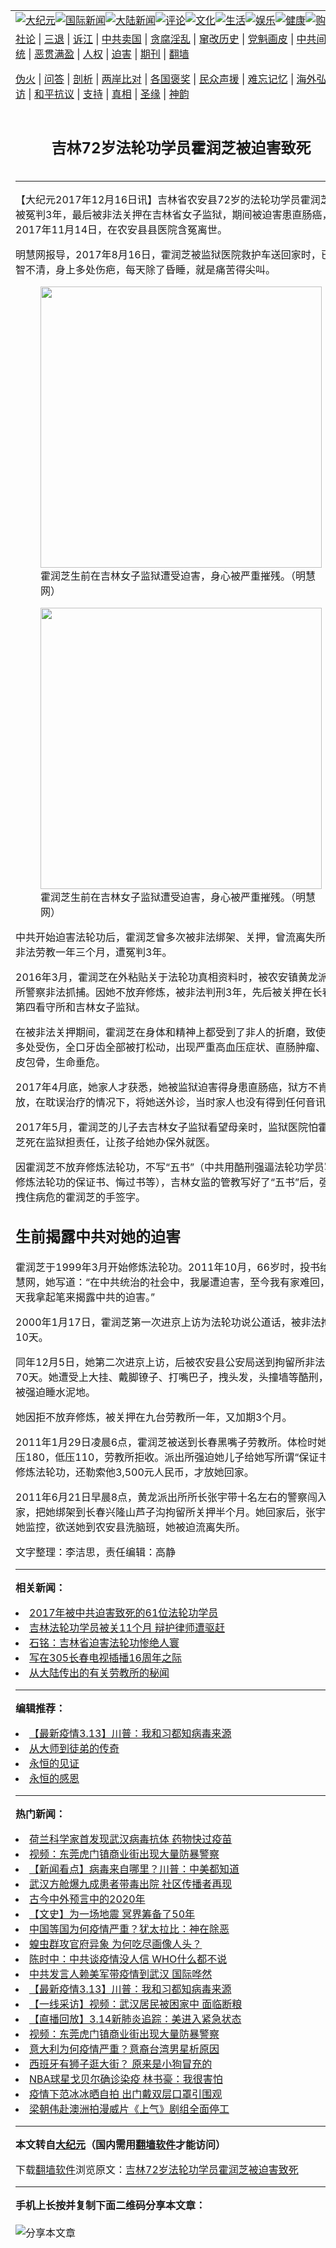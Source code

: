 <a name="1" id="1" target="_blank"></a><span id="1"></span>
<table align=center border="0"><tr><td colspan="2" VALIGN=TOP><a href="https://github.com/smuogk2288/djy/blob/master/gb/nsc413.md#1"><img src="https://raw.githubusercontent.com/smuogk2288/www/master/t/djy/1.jpg" title="大纪元"></a><a href="https://github.com/smuogk2288/djy/blob/master/gb/n24hr.md#1"><img src="https://raw.githubusercontent.com/smuogk2288/www/master/t/djy/3.jpg" title="国际新闻"></a><a href="https://github.com/smuogk2288/djy/blob/master/gb/nsc413.md#1"><img src="https://raw.githubusercontent.com/smuogk2288/www/master/t/djy/4.jpg" title="大陆新闻"></a><a href="https://github.com/smuogk2288/djy/blob/master/gb/news392.md#1"><img src="https://raw.githubusercontent.com/smuogk2288/www/master/t/djy/5.jpg" title="评论"></a><a href="https://github.com/smuogk2288/djy/blob/master/gb/news2007.md#1"><img src="https://raw.githubusercontent.com/smuogk2288/www/master/t/djy/6.jpg" title="文化"></a><a href="https://github.com/smuogk2288/djy/blob/master/gb/news2008.md#1"><img src="https://raw.githubusercontent.com/smuogk2288/www/master/t/djy/7.jpg" title="生活"></a><a href="https://github.com/smuogk2288/djy/blob/master/gb/ncyule.md#1"><img src="https://raw.githubusercontent.com/smuogk2288/www/master/t/djy/8.jpg" title="娱乐"></a><a href="https://github.com/smuogk2288/djy/blob/master/gb/nsc1002.md#1"><img src="https://raw.githubusercontent.com/smuogk2288/www/master/t/djy/9.jpg" title="健康"><a href="https://www.youlucky.com"><img src="https://raw.githubusercontent.com/smuogk2288/www/master/t/djy/10.jpg" title="购物"></a><a href="https://donate.epochtimes.com/?utm_medium=epochtimes&utm_source=referral&utm_campaign=donate_button_djyarticleheader"><img src="https://raw.githubusercontent.com/smuogk2288/www/master/t/djy/12.jpg" title="捐款"></a></td></tr>
<tr><td colspan="2" VALIGN=TOP><a target="_blank" href="https://github.com/smuogk2288/djy/blob/master/gb/9p.md#1">社论</a> | <a target="_blank" href="https://github.com/smuogk2288/djy/blob/master/gb/nf5657.md#1">三退</a> | <a target="_blank" href="https://github.com/smuogk2288/djy/blob/master/gb/nf6124.md#1">诉江</a> | <a target="_blank" href="https://github.com/smuogk2288/djy/blob/master/gb/nf1176117.md#1">中共卖国</a> | <a target="_blank" href="https://github.com/smuogk2288/djy/blob/master/gb/nf5773.md#1">贪腐淫乱</a> | <a target="_blank" href="https://github.com/smuogk2288/djy/blob/master/gb/nf1176115.md#1">窜改历史</a> | <a target="_blank" href="https://github.com/smuogk2288/djy/blob/master/gb/nf1176107.md#1">党魁画皮</a> | <a target="_blank" href="https://github.com/smuogk2288/djy/blob/master/gb/nf1320400.md#1">中共间谍</a> | <a target="_blank" href="https://github.com/smuogk2288/djy/blob/master/gb/nf1176114.md#1">破坏传统</a> | <a target="_blank" href="https://github.com/smuogk2288/ntdtv/blob/master/gb/prog447_1.md#1">恶贯满盈</a> | <a target="_blank" href="https://github.com/smuogk2288/djy/blob/master/gb/ncid278.md#1">人权</a> | <a target="_blank" href="https://github.com/smuogk2288/djy/blob/master/gb/nf1176111.md#1">迫害</a> | <a target="_blank" href="https://gitlab.com/szzdlab/mh-qikan/blob/master/README.md#1">期刊</a> | <a target="_blank" href="https://github.com/smuogk2288/www/blob/master/README.md?zsrh#8">翻墙</a></p><p><a target="_blank" href="https://github.com/smuogk2288/djy/blob/master/gb/nf5562.md#1">伪火</a> | <a target="_blank" href="https://github.com/smuogk2288/djy/blob/master/gb/nf4378.md#1">问答</a> | <a target="_blank" href="https://github.com/smuogk2288/djy/blob/master/gb/nf5792.md#1">剖析</a> | <a target="_blank" href="https://github.com/smuogk2288/djy/blob/master/gb/nf5735.md#1">两岸比对</a> | <a target="_blank" href="https://github.com/smuogk2288/djy/blob/master/gb/nf6119.md#1">各国褒奖</a> | <a target="_blank" href="https://github.com/smuogk2288/djy/blob/master/gb/nf6120.md#1">民众声援</a> | <a target="_blank" href="https://github.com/smuogk2288/djy/blob/master/gb/nf1188594.md#1">难忘记忆</a> | <a target="_blank" href="https://github.com/smuogk2288/djy/blob/master/gb/nf3180.md#1">海外弘传</a> | <a target="_blank" href="https://github.com/smuogk2288/djy/blob/master/gb/nf5410.md#1">万人上访</a> | <a target="_blank" href="https://github.com/smuogk2288/ntdtv/blob/master/gb/prog1530_1.md#1">和平抗议</a> | <a target="_blank" href="https://github.com/smuogk2288/djy/blob/master/gb/nf4386.md#1">支持</a> | <a target="_blank" href="https://github.com/smuogk2288/djy/blob/master/gb/nf4389.md#1">真相</a> | <a target="_blank" href="https://github.com/smuogk2288/djy/blob/master/gb/nf5790.md#1">圣缘</a> | <a target="_blank" href="https://github.com/smuogk2288/djy/blob/master/gb/nf4786.md#1">神韵</a></td></tr>
<tr><td VALIGN=TOP width="626"><h2 align=center>吉林72岁法轮功学员霍润芝被迫害致死</h2>

<h6></h6>
<hr>
<p>【大纪元2017年12月16日讯】吉林省农安县72岁的法轮功学员<ahref="https://github.com/smuogk2288/djy/blob/master/gb/tag/%E9%9C%8D%E6%B6%A6%E8%8A%9D.md#1">霍润芝</a>曾被冤判3年，最后被非法关押在吉林省女子监狱，期间被迫害患直肠癌，于2017年11月14日，在农安县县医院含冤离世。</p>
<p>明慧网报导，2017年8月16日，<ahref="https://github.com/smuogk2288/djy/blob/master/gb/tag/%E9%9C%8D%E6%B6%A6%E8%8A%9D.md#1">霍润芝</a>被监狱医院救护车送回家时，已神智不清，身上多处伤疤，每天除了昏睡，就是痛苦得尖叫。</p>
<figure id="attachment_9963758" style="width: 450px" class="wp-caption aligncenter"><ahref="https://i.epochtimes.com/assets/uploads/2017/12/Untitled-collage-3-e1513416588124.jpg"><img class="wp-image-9963758 size-medium" src="https://i.epochtimes.com/assets/uploads/2017/12/Untitled-collage-3-450x450.jpg" alt="" width="450" b="450" /></a><figcaption class="wp-caption-text">霍润芝生前在<ahref="https://github.com/smuogk2288/djy/blob/master/gb/tag/%E5%90%89%E6%9E%97%E5%A5%B3%E5%AD%90%E7%9B%91%E7%8B%B1.md#1">吉林女子监狱</a>遭受迫害，身心被严重摧残。（明慧网）</figcaption></figure>
<figure id="attachment_9963759" style="width: 450px" class="wp-caption aligncenter"><ahref="https://i.epochtimes.com/assets/uploads/2017/12/Untitled-collage-1-2-e1513416373937.jpg"><img class="wp-image-9963759 size-medium" src="https://i.epochtimes.com/assets/uploads/2017/12/Untitled-collage-1-2-450x450.jpg" alt="" width="450" b="450" /></a><figcaption class="wp-caption-text">霍润芝生前在<ahref="https://github.com/smuogk2288/djy/blob/master/gb/tag/%E5%90%89%E6%9E%97%E5%A5%B3%E5%AD%90%E7%9B%91%E7%8B%B1.md#1">吉林女子监狱</a>遭受迫害，身心被严重摧残。（明慧网）</figcaption></figure>
<p>中共开始迫害法轮功后，霍润芝曾多次被非法绑架、关押，曾流离失所、被非法劳教一年三个月，遭冤判3年。</p>
<p>2016年3月，霍润芝在外粘贴关于法轮功真相资料时，被农安镇黄龙派出所警察非法抓捕。因她不放弃修炼，被非法判刑3年，先后被关押在长春市第四看守所和吉林女子监狱。</p>
<p>在被非法关押期间，霍润芝在身体和精神上都受到了非人的折磨，致使身体多处受伤，全口牙齿全部被打松动，出现严重高血压症状、直肠肿瘤、瘦得皮包骨，生命垂危。</p>
<p>2017年4月底，她家人才获悉，她被监狱迫害得身患直肠癌，狱方不肯释放，在耽误治疗的情况下，将她送外诊，当时家人也没有得到任何音讯。</p>
<p>2017年5月，霍润芝的儿子去吉林女子监狱看望母亲时，监狱医院怕霍润芝死在监狱担责任，让孩子给她办保外就医。</p>
<p>因霍润芝不放弃修炼法轮功，不写“五书”（中共用酷刑强逼法轮功学员写不修炼法轮功的保证书、悔过书等），吉林女监的管教写好了“五书”后，强行拽住病危的霍润芝的手签字。</p>
<h2>生前揭露中共对她的迫害</h2>
<p>霍润芝于1999年3月开始修炼法轮功。2011年10月，66岁时，投书给明慧网，她写道：“在中共统治的社会中，我屡遭迫害，至今我有家难回，今天我拿起笔来揭露中共的迫害。”</p>
<p>2000年1月17日，霍润芝第一次进京上访为法轮功说公道话，被非法拘留10天。</p>
<p>同年12月5日，她第二次进京上访，后被农安县公安局送到拘留所非法关押70天。她遭受上大挂、戴脚镣子、打嘴巴子，拽头发，头撞墙等酷刑，还被强迫睡水泥地。</p>
<p>她因拒不放弃修炼，被关押在九台劳教所一年，又加期3个月。</p>
<p>2011年1月29日凌晨6点，霍润芝被送到长春黑嘴子劳教所。体检时她高压180，低压110，劳教所拒收。派出所强迫她儿子给她写所谓“保证书”不修炼法轮功，还勒索他3,500元人民币，才放她回家。</p>
<p>2011年6月21日早晨8点，黄龙派出所所长张宇带十名左右的警察闯入她家，把她绑架到长春兴隆山芦子沟拘留所关押半个月。她回家后，张宇等对她监控，欲送她到农安县洗脑班，她被迫流离失所。</p>
<p>文字整理：李洁思，责任编辑：高静</p>

<hr>


<strong>相关新闻：</strong>
<li><a href="https://github.com/qkhlv2383/djy/blob/master/gb/17/12/6/n9931829.md#1">2017年被中共迫害致死的61位法轮功学员</a></li>
<li><a href="https://github.com/qkhlv2383/djy/blob/master/gb/17/6/7/n9235867.md#1">吉林法轮功学员被关11个月 辩护律师遭驱赶</a></li>
<li><a href="https://github.com/qkhlv2383/djy/blob/master/gb/17/3/13/n8903348.md#1">石铭：吉林省迫害法轮功惨绝人寰</a></li>
<li><a href="https://github.com/qkhlv2383/djy/blob/master/gb/17/3/1/n8861278.md#1">写在305长春电视插播16周年之际</a></li>
<li><a href="https://github.com/qkhlv2383/djy/blob/master/gb/2/1/21/n165473.md#1">从大陆传出的有关劳教所的秘闻</a></li>
<hr>


<strong>编辑推荐：</strong>
<li><a href="https://github.com/qkhlv2383/djy/blob/master/gb/20/3/12/n11936755.md#1">【最新疫情3.13】川普：我和习都知病毒来源</a></li>
<li><a href="https://github.com/smuogk2288/djy/blob/master/gb/7/4/5/n1669415.md?dfh#1" target="_blank">从大师到徒弟的传奇</a></li><li><a href="https://github.com/smuogk2288/www/blob/master/README.md?dfh#9" target="_blank">永恒的见证</a></li><li><a href="https://github.com/smuogk2288/djy/blob/master/gb/16/5/13/n7891043.md#1" target="_blank">永恒的感恩</a></li>
<hr>

<strong>热门新闻：</strong>
<li><a href="https://github.com/qkhlv2383/djy/blob/master/gb/20/3/14/n11940920.md#1">荷兰科学家首发现武汉病毒抗体 药物快过疫苗</a></li>
<li><a href="https://github.com/qkhlv2383/djy/blob/master/gb/20/3/14/n11941017.md#1">视频：东莞虎门镇商业街出现大量防暴警察</a></li>
<li><a href="https://github.com/qkhlv2383/djy/blob/master/gb/20/3/14/n11940769.md#1">【新闻看点】病毒来自哪里？川普：中美都知道</a></li>
<li><a href="https://github.com/qkhlv2383/djy/blob/master/gb/20/3/14/n11940407.md#1">武汉方舱爆九成患者带毒出院 社区传播者再现</a></li>
<li><a href="https://github.com/qkhlv2383/djy/blob/master/gb/20/2/18/n11877949.md#1">古今中外预言中的2020年</a></li>
<li><a href="https://github.com/qkhlv2383/djy/blob/master/gb/20/3/5/n11918064.md#1">【文史】为一场地震 冥界筹备了50年</a></li>
<li><a href="https://github.com/qkhlv2383/djy/blob/master/gb/20/3/9/n11926997.md#1">中国等国为何疫情严重？犹太拉比：神在除恶</a></li>
<li><a href="https://github.com/qkhlv2383/djy/blob/master/gb/20/2/29/n11905232.md#1">蝗虫群攻官府异象 为何吃尽画像人头？</a></li>
<li><a href="https://github.com/qkhlv2383/djy/blob/master/gb/20/3/13/n11937929.md#1">陈时中：中共谈疫情没人信 WHO什么都不说</a></li>
<li><a href="https://github.com/qkhlv2383/djy/blob/master/gb/20/3/12/n11936484.md#1">中共发言人赖美军带疫情到武汉 国际哗然</a></li>
<li><a href="https://github.com/qkhlv2383/djy/blob/master/gb/20/3/12/n11936755.md#1">【最新疫情3.13】川普：我和习都知病毒来源</a></li>
<li><a href="https://github.com/qkhlv2383/djy/blob/master/gb/20/3/13/n11938946.md#1">【一线采访】视频：武汉居民被困家中 面临断粮</a></li>
<li><a href="https://github.com/qkhlv2383/djy/blob/master/gb/20/3/14/n11940229.md#1">【直播回放】3.14新肺炎追踪：美进入紧急状态</a></li>
<li><a href="https://github.com/qkhlv2383/djy/blob/master/gb/20/3/14/n11941017.md#1">视频：东莞虎门镇商业街出现大量防暴警察</a></li>
<li><a href="https://github.com/qkhlv2383/djy/blob/master/gb/20/3/12/n11936148.md#1">意大利为何疫情严重？意裔台湾男星析原因</a></li>
<li><a href="https://github.com/qkhlv2383/djy/blob/master/gb/20/3/12/n11934974.md#1">西班牙有狮子逛大街？ 原来是小狗冒充的</a></li>
<li><a href="https://github.com/qkhlv2383/djy/blob/master/gb/20/3/12/n11936430.md#1">NBA球星戈贝尔确诊染疫 林书豪：我很害怕</a></li>
<li><a href="https://github.com/qkhlv2383/djy/blob/master/gb/20/3/13/n11938952.md#1">疫情下范冰冰晒自拍 出门戴双层口罩引围观</a></li>
<li><a href="https://github.com/qkhlv2383/djy/blob/master/gb/20/3/13/n11938685.md#1">梁朝伟赴澳洲拍漫威片《上气》剧组全面停工</a></li>
<hr>

<strong>本文转自<a href="https://www.epochtimes.com">大纪元</a>（国内需用<a href="https://github.com/smuogk2288/www/blob/master/README.md#8">翻墙软件</a>才能访问）</strong><p>下载<a href="https://github.com/smuogk2288/www/blob/master/README.md#8">翻墙软件</a>浏览原文：<a href="https://www.epochtimes.com/gb/17/12/16/n9963626.htm">吉林72岁法轮功学员霍润芝被迫害致死</a></p><hr>

<strong>手机上长按并复制下面二维码分享本文章：</strong><br><br><img src="http://d1p1.ip.zn2.us/v.php?action=qrcode&url=https://github.com/smuogk2288/djy/blob/master/gb/17/12/16/n9963626.md%231" title="分享本文章"></td><td VALIGN=TOP><a href="https://github.com/smuogk2288/djy/blob/master/gb/16/1/21/n4622075.md?dfh#1" target="_blank"><img src="https://raw.githubusercontent.com/smuogk2288/djy/master/gb/300/wei-f1.jpg" title="中共的伪火骗局"  alt="中共的伪火骗局"></a><br><a href="https://github.com/smuogk2288/www/blob/master/README.md?dfh#9" target="_blank"><img src="https://raw.githubusercontent.com/smuogk2288/djy/master/gb/300/yong-h.jpg" title="永恒的见证"  alt="永恒的见证"></a><br><a href="https://github.com/smuogk2288/djy/blob/master/gb/13/9/29/n3974789.md?dfh#1" target="_blank"><img src="https://raw.githubusercontent.com/smuogk2288/djy/master/gb/300/shang-lnz.jpg" title="善良女子被中共投男牢"  alt="善良女子被中共投男牢"></a><br><a href="https://github.com/smuogk2288/djy/blob/master/gb/16/3/16/n4663449.md?dfh#1" target="_blank"><img src="https://raw.githubusercontent.com/smuogk2288/djy/master/gb/300/huo-z3.jpg" title="警卫目击活摘器官"  alt="警卫目击活摘器官"></a><br><a href="https://github.com/smuogk2288/djy/blob/master/gb/16/8/7/n8177641.md?dfh#1" target="_blank"><img src="https://raw.githubusercontent.com/smuogk2288/djy/master/gb/300/huo-z4.jpg" title="证人描述活摘恐怖"  alt="证人描述活摘恐怖"></a><br><a href="https://github.com/smuogk2288/djy/blob/master/gb/10/4/19/n2881569.md?dfh#1" target="_blank"><img src="https://raw.githubusercontent.com/smuogk2288/djy/master/gb/300/huo-z1.jpg" title="揭开活摘器官黑幕"  alt="揭开活摘器官黑幕"></a><br><a href="https://github.com/smuogk2288/djy/blob/master/gb/10/11/7/n3077476.md?dfh#1" target="_blank"><img src="https://raw.githubusercontent.com/smuogk2288/djy/master/gb/300/ma-ks.jpg" title="马克思的成魔之路"  alt="马克思的成魔之路"></a><br><a href="https://github.com/smuogk2288/djy/blob/master/gb/14/6/9/n4173977.md?dfh#1" target="_blank"><img src="https://raw.githubusercontent.com/smuogk2288/djy/master/gb/300/chang-zs.jpg" title="藏字石 蕴天机"  alt="藏字石 蕴天机"></a><br><a href="https://github.com/smuogk2288/djy/blob/master/gb/18/5/10/n10381511.md?dfh#1" target="_blank"><img src="https://raw.githubusercontent.com/smuogk2288/djy/master/gb/300/st1.jpg" title="关注3亿人三退"  alt="关注3亿人三退"></a><br><a href="https://github.com/smuogk2288/djy/blob/master/gb/18/3/21/n10237682.md?dfh#1" target="_blank"><img src="https://raw.githubusercontent.com/smuogk2288/djy/master/gb/300/jie-t.jpg" title="解体中共复兴中华"  alt="解体中共复兴中华"></a><br><a href="https://github.com/smuogk2288/djy/blob/master/gb/9/2/9/n2422991.md?dfh#1" target="_blank"><img src="https://raw.githubusercontent.com/smuogk2288/djy/master/gb/300/gao-zs.jpg" title="中共迫害良心律师"  alt="中共迫害良心律师"></a><br><a href="https://github.com/smuogk2288/djy/blob/master/gb/18/12/9/n10900044.md?dfh#1" target="_blank"><img src="https://raw.githubusercontent.com/smuogk2288/djy/master/gb/300/sj1.jpg" title="303万人举报江泽民"  alt="303万人举报江泽民"></a><br><a href="https://github.com/smuogk2288/djy/blob/master/gb/18/8/28/n10672014.md?dfh#1" target="_blank"><img src="https://raw.githubusercontent.com/smuogk2288/djy/master/gb/300/sj2.jpg" title="这些官员为何起诉江泽民"  alt="这些官员为何起诉江泽民"></a><br><a href="https://github.com/smuogk2288/djy/blob/master/gb/8/12/18/n2367165.md?dfh#1" target="_blank"><img src="https://raw.githubusercontent.com/smuogk2288/djy/master/gb/300/liangan.jpg" title="海峡两岸的强烈对比"  alt="海峡两岸的强烈对比"></a><br><a href="https://github.com/smuogk2288/djy/blob/master/gb/15/12/10/n4593139.md?dfh#1" target="_blank"><img src="https://raw.githubusercontent.com/smuogk2288/djy/master/gb/300/jia-ndzl.jpg" title="加拿大总理的贺信"  alt="加拿大总理的贺信"></a><br><a href="https://github.com/smuogk2288/djy/blob/master/gb/11/6/17/n3289382.md?dfh#1" target="_blank"><img src="https://raw.githubusercontent.com/smuogk2288/djy/master/gb/300/xiao-wd.jpg" title="探寻真相兼听则明"  alt="探寻真相兼听则明"></a><br><a href="https://github.com/smuogk2288/djy/blob/master/gb/18/10/27/n10812623.md?dfh#1" target="_blank"><img src="https://raw.githubusercontent.com/smuogk2288/djy/master/gb/300/yindu.jpg" title="印度媒体报道东方"  alt="印度媒体报道东方"></a><br><a href="https://github.com/smuogk2288/djy/blob/master/gb/18/6/9/n10469652.md?dfh#1" target="_blank"><img src="https://raw.githubusercontent.com/smuogk2288/djy/master/gb/300/xie-j.jpg" title="不一样的海外校园"  alt="不一样的海外校园"></a><br><a href="https://github.com/smuogk2288/djy/blob/master/gb/7/4/5/n1669415.md?dfh#1" target="_blank"><img src="https://raw.githubusercontent.com/smuogk2288/djy/master/gb/300/li-up.jpg" title="从大师到徒弟的传奇"  alt="从大师到徒弟的传奇"></a><br><a href="https://github.com/smuogk2288/djy/blob/master/gb/17/5/26/n9191512.md?dfh#1" target="_blank"><img src="https://raw.githubusercontent.com/smuogk2288/djy/master/gb/300/zfl2.jpg" title="亿万人与东方一本奇书"  alt="亿万人与东方一本奇书"></a><br><a href="https://github.com/smuogk2288/djy/blob/master/gb/13/11/27/n4020290.md?dfh#1" target="_blank"><img src="https://raw.githubusercontent.com/smuogk2288/djy/master/gb/300/zhen-h.jpg" title="大陆见不到的震撼场面"  alt="大陆见不到的震撼场面"></a><br><a href="https://github.com/smuogk2288/djy/blob/master/gb/15/7/17/n4482910.md?dfh#1" target="_blank"><img src="https://raw.githubusercontent.com/smuogk2288/djy/master/gb/300/dalu-sk.jpg" title="人心向善 大陆当初盛况"  alt="人心向善 大陆当初盛况"></a><br><a href="https://github.com/smuogk2288/djy/blob/master/gb/19/1/5/n10955468.md?dfh#1" target="_blank"><img src="https://raw.githubusercontent.com/smuogk2288/djy/master/gb/300/zfl1.jpg" title="追寻真理 这书讲什么"  alt="追寻真理 这书讲什么"></a><br><a href="https://github.com/smuogk2288/www/blob/master/README.md?dfh#1" target="_blank"><img src="https://raw.githubusercontent.com/smuogk2288/djy/master/gb/300/fq1.jpg" title="下载免费翻墙软件"  alt="下载免费翻墙软件"></a><br></td></tr></table>
